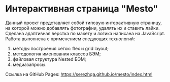 # Интерактивная страница "Mesto"

Данный проект представляет собой типовую интерактивную страницу, на которой можно добавлять фотографии, удалять их и ставить лайки. Сделана адаптивная вёрстка по макету и логика написана на JavaScript. Работа выполнена с применением следующих технологий:
1. методы построения сеток: flex и grid layout;
2. методология именования классов БЭМ;
3. файловая структура Nested БЭМ;
4. медиазапросы.

Ссылка на GitHub Pages: https://serezhqa.github.io/mesto/index.html
